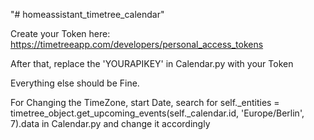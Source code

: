 "# homeassistant_timetree_calendar" 


Create your Token here: https://timetreeapp.com/developers/personal_access_tokens

After that, replace the 'YOURAPIKEY' in Calendar.py with your Token


Everything else should be Fine.


For Changing the TimeZone, start Date, search for self._entities = timetree_object.get_upcoming_events(self._calendar.id, 'Europe/Berlin', 7).data in Calendar.py and change it accordingly
